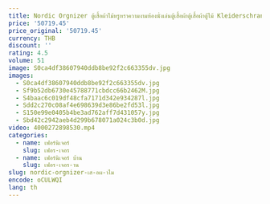 ```yaml
---
title: Nordic Orgnizer ตู้เสื้อผ้าไม้หรูหราความงามห้องนั่งเล่นตู้เสื้อผ้าตู้เสื้อผ้าตู้ไม้ Kleiderschrank เฟอร์นิเจอร์บ้าน
price: '50719.45'
price_original: '50719.45'
currency: THB
discount: ''
rating: 4.5
volume: 51
image: S0ca4df38607940ddb8be92f2c663355dv.jpg
images:
  - S0ca4df38607940ddb8be92f2c663355dv.jpg
  - Sf9b52db6730e45788771cbdcc66b2462M.jpg
  - S4baac6c019df48cfa7171d342e934287l.jpg
  - Sdd2c270c08af4e698639d3e86be2fd53l.jpg
  - S150e99e0405b4be3ad762aff7d431057y.jpg
  - Sbd42c2942aeb4d299b678071a024c3b0d.jpg
video: 4000272898530.mp4
categories:
  - name: เฟอร์นิเจอร์
    slug: เฟอร-เจอร
  - name: เฟอร์นิเจอร์ บ้าน
    slug: เฟอร-เจอร-าน
slug: nordic-orgnizer-เส-อผ-าไม
encode: oCULWQI
lang: th
---
```

  